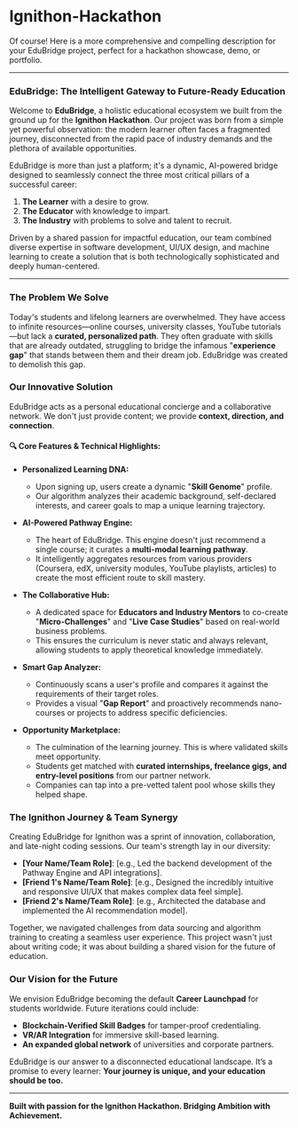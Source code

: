 # Ignithon-Hackathon
Of course! Here is a more comprehensive and compelling description for your EduBridge project, perfect for a hackathon showcase, demo, or portfolio.

---

### **EduBridge: The Intelligent Gateway to Future-Ready Education**

Welcome to **EduBridge**, a holistic educational ecosystem we built from the ground up for the **Ignithon Hackathon**. Our project was born from a simple yet powerful observation: the modern learner often faces a fragmented journey, disconnected from the rapid pace of industry demands and the plethora of available opportunities.

EduBridge is more than just a platform; it's a dynamic, AI-powered bridge designed to seamlessly connect the three most critical pillars of a successful career:
1.  **The Learner** with a desire to grow.
2.  **The Educator** with knowledge to impart.
3.  **The Industry** with problems to solve and talent to recruit.

Driven by a shared passion for impactful education, our team combined diverse expertise in software development, UI/UX design, and machine learning to create a solution that is both technologically sophisticated and deeply human-centered.

---

### **The Problem We Solve**

Today's students and lifelong learners are overwhelmed. They have access to infinite resources—online courses, university classes, YouTube tutorials—but lack a **curated, personalized path**. They often graduate with skills that are already outdated, struggling to bridge the infamous "**experience gap**" that stands between them and their dream job. EduBridge was created to demolish this gap.

### **Our Innovative Solution**

EduBridge acts as a personal educational concierge and a collaborative network. We don't just provide content; we provide **context, direction, and connection**.

#### **🔍 Core Features & Technical Highlights:**

*   **Personalized Learning DNA:**
    *   Upon signing up, users create a dynamic "**Skill Genome**" profile.
    *   Our algorithm analyzes their academic background, self-declared interests, and career goals to map a unique learning trajectory.

*   **AI-Powered Pathway Engine:**
    *   The heart of EduBridge. This engine doesn't just recommend a single course; it curates a **multi-modal learning pathway**.
    *   It intelligently aggregates resources from various providers (Coursera, edX, university modules, YouTube playlists, articles) to create the most efficient route to skill mastery.

*   **The Collaborative Hub:**
    *   A dedicated space for **Educators and Industry Mentors** to co-create "**Micro-Challenges**" and "**Live Case Studies**" based on real-world business problems.
    *   This ensures the curriculum is never static and always relevant, allowing students to apply theoretical knowledge immediately.

*   **Smart Gap Analyzer:**
    *   Continuously scans a user's profile and compares it against the requirements of their target roles.
    *   Provides a visual "**Gap Report**" and proactively recommends nano-courses or projects to address specific deficiencies.

*   **Opportunity Marketplace:**
    *   The culmination of the learning journey. This is where validated skills meet opportunity.
    *   Students get matched with **curated internships, freelance gigs, and entry-level positions** from our partner network.
    *   Companies can tap into a pre-vetted talent pool whose skills they helped shape.

### **The Ignithon Journey & Team Synergy**

Creating EduBridge for Ignithon was a sprint of innovation, collaboration, and late-night coding sessions. Our team's strength lay in our diversity:

*   **[Your Name/Team Role]**: [e.g., Led the backend development of the Pathway Engine and API integrations].
*   **[Friend 1's Name/Team Role]**: [e.g., Designed the incredibly intuitive and responsive UI/UX that makes complex data feel simple].
*   **[Friend 2's Name/Team Role]**: [e.g., Architected the database and implemented the AI recommendation model].

Together, we navigated challenges from data sourcing and algorithm training to creating a seamless user experience. This project wasn't just about writing code; it was about building a shared vision for the future of education.

### **Our Vision for the Future**

We envision EduBridge becoming the default **Career Launchpad** for students worldwide. Future iterations could include:
*   **Blockchain-Verified Skill Badges** for tamper-proof credentialing.
*   **VR/AR Integration** for immersive skill-based learning.
*   **An expanded global network** of universities and corporate partners.

EduBridge is our answer to a disconnected educational landscape. It’s a promise to every learner: **Your journey is unique, and your education should be too.**

---
**Built with passion for the Ignithon Hackathon. Bridging Ambition with Achievement.**
